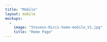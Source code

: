 ```yaml
---
title: "Mobile"
layout: mobile
mockups:
  -
    image: "Stevens-Ricci-home-mobile_V1.jpg"
    title: "Home Page"
---
```

